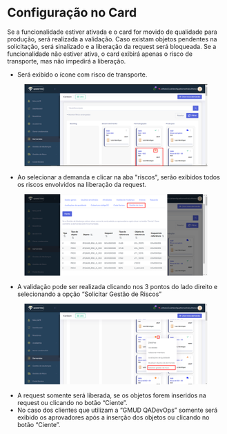 # Configuração no Card

Se a funcionalidade estiver ativada e o card for movido de qualidade para produção, será realizada a validação. Caso existam objetos pendentes na solicitação, será sinalizado e a liberação da request será bloqueada. Se a funcionalidade não estiver ativa, o card exibirá apenas o risco de transporte, mas não impedirá a liberação.

* Será exibido o ícone com risco de transporte.

<figure><img src="../.gitbook/assets/image (20).png" alt=""><figcaption></figcaption></figure>

* Ao selecionar a demanda e clicar na aba "riscos", serão exibidos todos os riscos envolvidos na liberação da request.

<figure><img src="../.gitbook/assets/image (21).png" alt=""><figcaption></figcaption></figure>

* A validação pode ser realizada clicando nos 3 pontos do lado direito e selecionando a opção “Solicitar Gestão de Riscos”

<figure><img src="../.gitbook/assets/image (22).png" alt=""><figcaption></figcaption></figure>

* A request somente será liberada, se os objetos forem inseridos na request ou clicando no botão “Ciente”.&#x20;
* No caso dos clientes que utilizam a “GMUD QADevOps” somente será exibido os aprovadores após a inserção dos objetos ou clicando no botão “Ciente”.&#x20;
